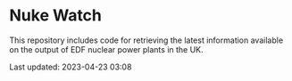 # Nuke Watch

This repository includes code for retrieving the latest information available on the output of EDF nuclear power plants in the UK.

Last updated: 2023-04-23 03:08